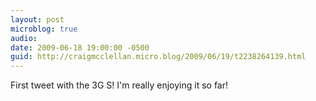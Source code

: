```yaml
---
layout: post
microblog: true
audio: 
date: 2009-06-18 19:00:00 -0500
guid: http://craigmcclellan.micro.blog/2009/06/19/t2238264139.html
---
```

First tweet with the 3G S! I'm really enjoying it so far!
